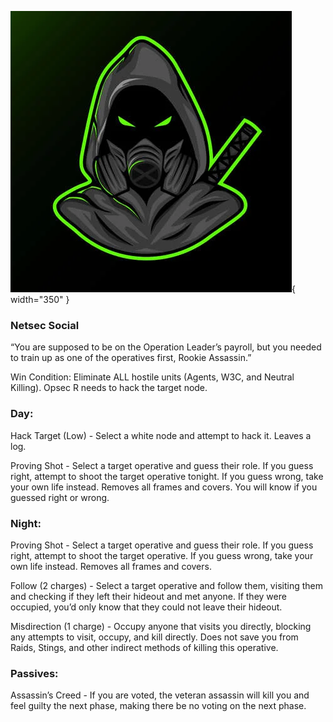 ![rookieassassin.png](Images/rookieassassin.png){ width="350" }

### **Netsec Social**

“You are supposed to be on the Operation Leader’s payroll, but you needed to train up as one of the operatives first, Rookie Assassin.”

Win Condition: Eliminate ALL hostile units (Agents, W3C, and Neutral Killing). Opsec R needs to hack the target node.

### **Day:**

Hack Target (Low) - Select a white node and attempt to hack it. Leaves a log.

Proving Shot - Select a target operative and guess their role. If you guess right, attempt to shoot the target operative tonight. If you guess wrong, take your own life instead. Removes all frames and covers. You will know if you guessed right or wrong.

### **Night:**

Proving Shot - Select a target operative and guess their role. If you guess right, attempt to shoot the target operative. If you guess wrong, take your own life instead. Removes all frames and covers.

Follow (2 charges) - Select a target operative and follow them, visiting them and checking if they left their hideout and met anyone. If they were occupied, you’d only know that they could not leave their hideout.

Misdirection (1 charge) - Occupy anyone that visits you directly, blocking any attempts to visit, occupy, and kill directly. Does not save you from Raids, Stings, and other indirect methods of killing this operative.

### **Passives:**

Assassin’s Creed - If you are voted, the veteran assassin will kill you and feel guilty the next phase, making there be no voting on the next phase.